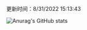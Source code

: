 
  更新时间：8/31/2022 15:13:43
	
  ![Anurag's GitHub stats](https://github-readme-stats.vercel.app/api?username=chendj89&theme=gruvbox&show_icons=true)